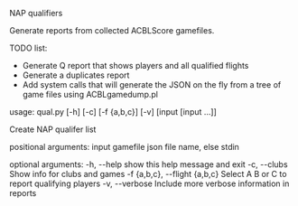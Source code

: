 NAP qualifiers

Generate reports from collected ACBLScore gamefiles.

TODO list:

* Generate Q report that shows players and all qualified flights
* Generate a duplicates report
* Add system calls that will generate the JSON on the fly from a tree
  of game files using ACBLgamedump.pl

usage: qual.py [-h] [-c] [-f {a,b,c}] [-v] [input [input ...]]

Create NAP qualifer list

positional arguments:
  input                 gamefile json file name, else stdin

optional arguments:
  -h, --help            show this help message and exit
  -c, --clubs           Show info for clubs and games
  -f {a,b,c}, --flight {a,b,c}
                        Select A B or C to report qualifying players
  -v, --verbose         Include more verbose information in reports
